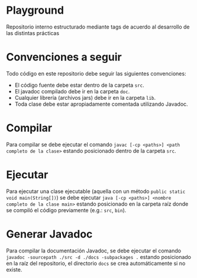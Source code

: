 # Playground
Repositorio interno estructurado mediante tags de acuerdo al desarrollo de las distintas prácticas

# Convenciones a seguir

Todo código en este repositorio debe seguir las siguientes convenciones:
  * El código fuente debe estar dentro de la carpeta `src`.
  * El javadoc compilado debe ir en la carpeta `doc`.
  * Cualquier librería (archivos jars) debe ir en la carpeta `lib`.
  * Toda clase debe estar apropiadamente comentada utilizando Javadoc.

# Compilar

Para compilar se debe ejecutar el comando `javac [-cp <paths>] <path completo de la clase>` estando posicionado dentro de la carpeta `src`.

# Ejecutar

Para ejecutar una clase ejecutable (aquella con un método `public static void main(String[])`) se debe ejecutar `java [-cp <paths>] <nombre completo de la clase main>` estando posicionado en la carpeta raíz donde se compiló el código previamente (e.g.: `src`, `bin`).

# Generar Javadoc

Para compilar la documentación Javadoc, se debe ejecutar el comando `javadoc -sourcepath ./src -d ./docs -subpackages .` estando posicionado en la raíz del repositorio, el directorio `docs` se crea automáticamente si no existe.
